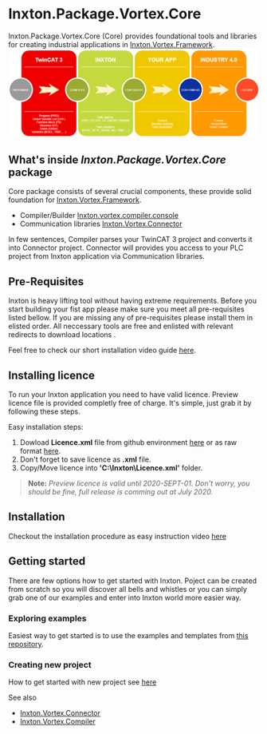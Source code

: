 # Inxton.Package.Vortex.Core
Inxton.Package.Vortex.Core (Core) provides foundational tools and libraries for creating industrial applications in [Inxton.Vortex.Framework](https://github.com/Inxton/Inxton.Vortex.Framework).
![tc3 to inxton to your_app to future](assets/tc3-inxton-future.png)

## What's inside *Inxton.Package.Vortex.Core* package
Core package consists of several crucial components, these provide solid foundation for [Inxton.Vortex.Framework](https://github.com/Inxton/Inxton.Vortex.Framework).
- Compiler/Builder [Inxton.vortex.compiler.console](Inxton.vortex.compiler.console/README.md)
- Communication libraries [Inxton.Vortex.Connector](Inxton.Vortex.Connector/README.MD)

In few sentences, Compiler parses your TwinCAT 3 project and converts it into Connector project. Connector will provides you access to your PLC project from Inxton application via Communication libraries. 

## Pre-Requisites

Inxton is heavy lifting tool without having extreme requirements.
Before you start building your fist app please make sure you meet all pre-requisites listed bellow. If you are missing any of pre-requisites please install them in elisted order. All neccessary tools are free and enlisted with relevant redirects to download locations .

Feel free to check our short installation video guide [here](PREREQUISITES.MD).

## Installing licence

To run your Inxton application you need to have valid licence. Preview licence file is provided completly free of charge. 
It's simple, just grab it by following these steps. 

Easy installation steps:
1. Dowload **Licence.xml** file from github environment [here](http://bit.ly/future_of_automation) or as raw format [here](https://bit.ly/2w8nFbT).
2. Don't forget to save licence as **.xml** file.
3. Copy/Move licence into **'C:\Inxton\Licence.xml'** folder.

> **Note:** *Preview licence is valid until 2020-SEPT-01. Don't worry, you should be fine, full release is comming out at July 2020.*

## Installation

Checkout the installation procedure as easy instruction video [here](INSTALLATION.MD)

## Getting started
There are few options how to get started with Inxton. Poject can be created from scratch so you will discover all bells and whistles or you can simply grab one of our examples and enter into Inxton world more easier way.
### Exploring examples

Easiest way to get started is to use the examples and templates from [this repository](https://github.com/Inxton/Examples-Inxton.Package.Vortex.Core/).

### Creating new project

How to get started with new project see [here](../Inxton.vortex.compiler.console/README.md)


See also

* [Inxton.Vortex.Connector](Inxton.Vortex.Connector/README.MD)
* [Inxton.Vortex.Compiler](Inxton.vortex.compiler.console/README.md)


